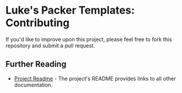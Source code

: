 Luke's Packer Templates: Contributing
=====================================

If you'd like to improve upon this project, please feel free to fork
this repository and submit a pull request.

## Further Reading

* [Project Readme](../README.md) - The project's README provides links to all other documentation.
